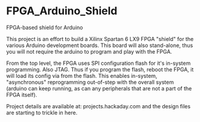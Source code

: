 FPGA_Arduino_Shield
===================

FPGA-based shield for Arduino

This project is an effort to build a Xilinx Spartan 6 LX9 FPGA "shield" for the various 
Arduino development boards.  This board will also stand-alone, thus you will not require
the arduino to program and play with the FPGA.  

From the top level, the FPGA uses SPI configuration flash for it's in-system programming.
Also JTAG.  Thus if you program the flash, reboot the FPGA, it will load its config via
from the flash.  This enables in-system, "asynchronous" reprogramming out-of-step with 
the overall system (arduino can keep running, as can any peripherals that are not a part
of the FPGA itself).

Project details are available at:  projects.hackaday.com and the design files are starting
to trickle in here.
